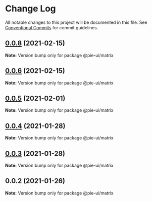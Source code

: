 # Change Log

All notable changes to this project will be documented in this file.
See [Conventional Commits](https://conventionalcommits.org) for commit guidelines.

## [0.0.8](https://github.com/pie-framework/pie-ui/compare/@pie-ui/matrix@0.0.6...@pie-ui/matrix@0.0.8) (2021-02-15)

**Note:** Version bump only for package @pie-ui/matrix





## [0.0.6](https://github.com/pie-framework/pie-ui/compare/@pie-ui/matrix@0.0.5...@pie-ui/matrix@0.0.6) (2021-02-15)

**Note:** Version bump only for package @pie-ui/matrix





## [0.0.5](https://github.com/pie-framework/pie-ui/compare/@pie-ui/matrix@0.0.4...@pie-ui/matrix@0.0.5) (2021-02-01)

**Note:** Version bump only for package @pie-ui/matrix





## [0.0.4](https://github.com/pie-framework/pie-ui/compare/@pie-ui/matrix@0.0.3...@pie-ui/matrix@0.0.4) (2021-01-28)

**Note:** Version bump only for package @pie-ui/matrix





## [0.0.3](https://github.com/pie-framework/pie-ui/compare/@pie-ui/matrix@0.0.2...@pie-ui/matrix@0.0.3) (2021-01-28)

**Note:** Version bump only for package @pie-ui/matrix





## 0.0.2 (2021-01-26)

**Note:** Version bump only for package @pie-ui/matrix
